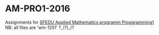 # AM-PRO1-2016
Assignments for [SFEDU Applied Mathematics programm Proggramming1](http://edu.mmcs.sfedu.ru/course/view.php?id=178)
NB: all files are 'win-1251' ?\_(?)_/?
